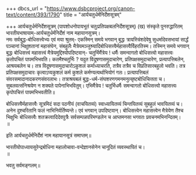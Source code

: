 +++
dbcs_url = "https://www.dsbcproject.org/canon-text/content/393/1790"
title = "आर्यचतुर्धर्मनिर्देशसूत्रम्"

+++
आर्यचतुर्धर्मनिर्देशसूत्रम्
(पापशोधनोपायभूतं चतुःप्रतिपक्षबलनिर्देशसूत्रम्)
(ख) संस्कृते पुनरुद्धारितम्
भारतीयभाषायाम्-आर्यचतुर्धर्मनिर्देशं नाम महायानसुत्रम्।  
नमः सर्वबुद्ध-बोधिसत्त्वेभ्यः
एवं मया श्रुतम्- एकस्मिन् समये भगवान् बुद्धः त्रायस्त्रिंशदेवेषु सुधर्मादेवसभायां सार्द्धं पञ्चानां भिक्षुशतानां महासंघेन, संबहुलैः मैत्रेयमञ्जुश्र्यादिबोधिसत्त्वैर्महासत्त्वैर्विहरतिस्म। तस्मिन् समये भगवान् बुद्धः बोधिसत्त्वं महासत्त्वं मैत्रेयमुद्दिश्योपदिष्टवान्-
चतुर्भिर्मैत्रेय ! धर्मैः समन्वागतो बोधिसत्त्वो महासत्त्वः कृतोपचितं पापमभिभवति। कतमैश्चतुर्भिः ? यदुत विदूषणासमुदाचारेण, प्रतिपक्षसमुदाचारेण, प्रत्यापत्तिबलेन, आश्रयबलेन च। तत्र विदूषणासमुदाचारोऽकुशलं कर्माध्याचरति, तत्रैव तत्रैव च विप्रतिसारबहुलो भवति। तत्र प्रतिपक्षसमुदाचारः कृत्वाऽप्यकुशलं कर्म कुशले कर्मण्यत्यर्थाभियोगं गतः। प्रत्यापत्तिबलं संवरसमादानादकरणसंवरलाभः। तत्राश्रयबलं बुद्धः-धर्म-संघशरणगमनमनुत्सृष्टबोधिचित्तता च। सुबलवत्संनिश्रयेण न शक्यते पापेनाभिभवितुम्। एभिर्मैत्रेय ! चतुर्भिधर्मैः समन्वागतो बोधिसत्त्वो महासत्त्वः कृपोपचित्तं पापमभिभवतीति॥

बोधिसत्त्वैर्महासत्त्वैः सूत्रमिदं सदा पठनीयं (वाचयितव्यं) स्वाध्यायितव्यं चिन्तयितव्यं सुबहुलं भावयितव्यं च। अनेन दुश्चरितानि फलं नाभिनिर्वर्तिष्यन्ते। एवं भगवान् उपदिष्टवान्। बोधिसत्त्वेन महासत्त्वेन मैत्रेयेण तैश्च भिक्षुभिः बोधिसत्त्वैः शतक्रत्वादिदेवपुत्रैः सर्वसम्पन्नपरिमण्डलेन च आप्तमनसा भगवतः प्रवचनमभिनन्दितम्।  
॥

इति आर्यचतुर्धर्मनिर्देशं नाम महायानसूत्रं समाप्तम्॥

भारतीयोपाध्यायसुरेन्द्रबोधिना महालोचावा-वन्देज्ञानसेनेन चानूदितं व्यवस्थापितं च।  
॥

भवतु सर्वमङ्गलम्॥

